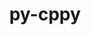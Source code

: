 ---
title: "py-cppy"
layout: cache
categories: [package, v0.20.3]
meta: {"versions": ["1.1.0", "1.2.1"], "compilers": ["gcc@=11.1.0", "gcc@=11.4.0", "gcc@=7.5.0"], "oss": ["ubuntu18.04", "ubuntu20.04", "ubuntu22.04"], "platforms": ["linux"], "targets": ["ppc64le", "x86_64_v3"], "stacks": ["data-vis-sdk", "e4s", "e4s-power", "ml-linux-x86_64-cpu", "ml-linux-x86_64-cuda", "radiuss", "root"], "num_specs": 7, "num_specs_by_stack": {"root": 7, "radiuss": 1, "e4s-power": 1, "data-vis-sdk": 2, "e4s": 2, "ml-linux-x86_64-cuda": 1, "ml-linux-x86_64-cpu": 1}}
spec_details: [{"hash": "fao5uyr4lsq2fzttnghlyom5as4xoq2b", "compiler": "gcc@=7.5.0", "versions": ["1.2.1"], "os": "ubuntu18.04", "platform": "linux", "target": "x86_64_v3", "variants": ["build_system=python_pip"], "stacks": ["root", "radiuss"], "size": "-", "tarball": "https://binaries.spack.io/releases/v0.20.3/build_cache/linux-ubuntu18.04-x86_64_v3/gcc-7.5.0/py-cppy-1.2.1/linux-ubuntu18.04-x86_64_v3-gcc-7.5.0-py-cppy-1.2.1-fao5uyr4lsq2fzttnghlyom5as4xoq2b.spack"}, {"hash": "jy4mvleoyb7oecn6bf2nekdfeayih2kz", "compiler": "gcc@=11.1.0", "versions": ["1.2.1"], "os": "ubuntu20.04", "platform": "linux", "target": "ppc64le", "variants": ["build_system=python_pip"], "stacks": ["e4s-power", "root"], "size": "-", "tarball": "https://binaries.spack.io/releases/v0.20.3/build_cache/linux-ubuntu20.04-ppc64le/gcc-11.1.0/py-cppy-1.2.1/linux-ubuntu20.04-ppc64le-gcc-11.1.0-py-cppy-1.2.1-jy4mvleoyb7oecn6bf2nekdfeayih2kz.spack"}, {"hash": "7jga4tsx6nqt3ukbwjmd6764tzvosg44", "compiler": "gcc@=11.1.0", "versions": ["1.2.1"], "os": "ubuntu20.04", "platform": "linux", "target": "x86_64_v3", "variants": ["build_system=python_pip"], "stacks": ["data-vis-sdk", "root"], "size": "-", "tarball": "https://binaries.spack.io/releases/v0.20.3/build_cache/linux-ubuntu20.04-x86_64_v3/gcc-11.1.0/py-cppy-1.2.1/linux-ubuntu20.04-x86_64_v3-gcc-11.1.0-py-cppy-1.2.1-7jga4tsx6nqt3ukbwjmd6764tzvosg44.spack"}, {"hash": "fmxvghzgeq63ml2f76ces3z2sdjtbi47", "compiler": "gcc@=11.1.0", "versions": ["1.2.1"], "os": "ubuntu20.04", "platform": "linux", "target": "x86_64_v3", "variants": ["build_system=python_pip"], "stacks": ["e4s", "root"], "size": "-", "tarball": "https://binaries.spack.io/releases/v0.20.3/build_cache/linux-ubuntu20.04-x86_64_v3/gcc-11.1.0/py-cppy-1.2.1/linux-ubuntu20.04-x86_64_v3-gcc-11.1.0-py-cppy-1.2.1-fmxvghzgeq63ml2f76ces3z2sdjtbi47.spack"}, {"hash": "gxkh3ksilyudfc2vhjcj6jmrfxkrbstt", "compiler": "gcc@=11.1.0", "versions": ["1.1.0"], "os": "ubuntu20.04", "platform": "linux", "target": "x86_64_v3", "variants": ["build_system=python_pip"], "stacks": ["e4s", "root"], "size": "-", "tarball": "https://binaries.spack.io/releases/v0.20.3/build_cache/linux-ubuntu20.04-x86_64_v3/gcc-11.1.0/py-cppy-1.1.0/linux-ubuntu20.04-x86_64_v3-gcc-11.1.0-py-cppy-1.1.0-gxkh3ksilyudfc2vhjcj6jmrfxkrbstt.spack"}, {"hash": "dmfvgikhksj25wn454o7px5nuxfnk6du", "compiler": "gcc@=11.1.0", "versions": ["1.2.1"], "os": "ubuntu20.04", "platform": "linux", "target": "x86_64_v3", "variants": ["build_system=python_pip"], "stacks": ["data-vis-sdk", "root"], "size": "-", "tarball": "https://binaries.spack.io/releases/v0.20.3/build_cache/linux-ubuntu20.04-x86_64_v3/gcc-11.1.0/py-cppy-1.2.1/linux-ubuntu20.04-x86_64_v3-gcc-11.1.0-py-cppy-1.2.1-dmfvgikhksj25wn454o7px5nuxfnk6du.spack"}, {"hash": "pstfi3grbepr75sfo65m2kdvhxavczh3", "compiler": "gcc@=11.4.0", "versions": ["1.2.1"], "os": "ubuntu22.04", "platform": "linux", "target": "x86_64_v3", "variants": ["build_system=python_pip"], "stacks": ["root", "ml-linux-x86_64-cuda", "ml-linux-x86_64-cpu"], "size": "-", "tarball": "https://binaries.spack.io/releases/v0.20.3/build_cache/linux-ubuntu22.04-x86_64_v3/gcc-11.4.0/py-cppy-1.2.1/linux-ubuntu22.04-x86_64_v3-gcc-11.4.0-py-cppy-1.2.1-pstfi3grbepr75sfo65m2kdvhxavczh3.spack"}]
---